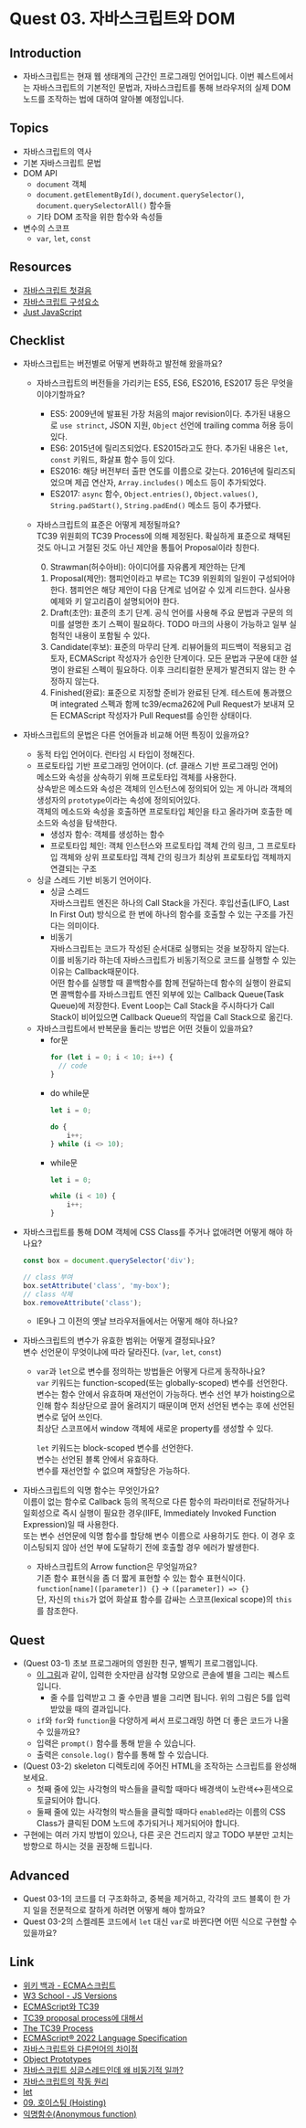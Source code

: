 # Quest 03. 자바스크립트와 DOM

## Introduction
* 자바스크립트는 현재 웹 생태계의 근간인 프로그래밍 언어입니다. 이번 퀘스트에서는 자바스크립트의 기본적인 문법과, 자바스크립트를 통해 브라우저의 실제 DOM 노드를 조작하는 법에 대하여 알아볼 예정입니다.

## Topics
* 자바스크립트의 역사
* 기본 자바스크립트 문법
* DOM API
  * `document` 객체
  * `document.getElementById()`, `document.querySelector()`, `document.querySelectorAll()` 함수들
  * 기타 DOM 조작을 위한 함수와 속성들
* 변수의 스코프
  * `var`, `let`, `const`

## Resources
* [자바스크립트 첫걸음](https://developer.mozilla.org/ko/docs/Learn/JavaScript/First_steps)
* [자바스크립트 구성요소](https://developer.mozilla.org/ko/docs/Learn/JavaScript/Building_blocks)
* [Just JavaScript](https://justjavascript.com/)

## Checklist
* 자바스크립트는 버전별로 어떻게 변화하고 발전해 왔을까요?
  * 자바스크립트의 버전들을 가리키는 ES5, ES6, ES2016, ES2017 등은 무엇을 이야기할까요?
    - ES5: 2009년에 발표된 가장 처음의 major revision이다. 추가된 내용으로 `use strinct`, JSON 지원, `Object` 선언에 trailing comma 허용 등이 있다.
    - ES6: 2015년에 릴리즈되었다. ES2015라고도 한다. 추가된 내용은 `let`, `const` 키워드, 화살표 함수 등이 있다.
    - ES2016: 해당 버전부터 출판 연도를 이름으로 갖는다. 2016년에 릴리즈되었으며 제곱 연산자, `Array.includes()` 메소드 등이 추가되었다.
    - ES2017: `async` 함수, `Object.entries()`, `Object.values()`, `String.padStart()`, `String.padEnd()` 메소드 등이 추가됐다.

  * 자바스크립트의 표준은 어떻게 제정될까요?  
    TC39 위원회의 TC39 Process에 의해 제정된다. 확실하게 표준으로 채택된 것도 아니고 거절된 것도 아닌 제안을 통틀어 Proposal이라 칭한다.

    0. Strawman(허수아비): 아이디어를 자유롭게 제안하는 단계
    1. Proposal(제안): 챔피언이라고 부르는 TC39 위원회의 일원이 구성되어야 한다. 챔피언은 해당 제안이 다음 단계로 넘어갈 수 있게 리드한다. 실사용 예제와 키 알고리즘이 설명되어야 한다.
    2. Draft(초안): 표준의 초기 단계. 공식 언어를 사용해 주요 문법과 구문의 의미를 설명한 초기 스펙이 필요하다. TODO 마크의 사용이 가능하고 일부 실험적인 내용이 포함될 수 있다.
    3. Candidate(후보): 표준의 마무리 단계. 리뷰어들의 피드백이 적용되고 검토자, ECMAScript 작성자가 승인한 단계이다. 모든 문법과 구문에 대한 설명이 완료된 스펙이 필요하다. 이후 크리티컬한 문제가 발견되지 않는 한 수정하지 않는다.
    4. Finished(완료): 표준으로 지정할 준비가 완료된 단계. 테스트에 통과했으며 integrated 스펙과 함께 tc39/ecma262에 Pull Request가 보내져 모든 ECMAScript 작성자가 Pull Request를 승인한 상태이다.

* 자바스크립트의 문법은 다른 언어들과 비교해 어떤 특징이 있을까요?  
  - 동적 타입 언어이다. 런타임 시 타입이 정해진다.
  - 프로토타입 기반 프로그래밍 언어이다. (cf. 클래스 기반 프로그래밍 언어)  
    메소드와 속성을 상속하기 위해 프로토타입 객체를 사용한다.  
    상속받은 메소드와 속성은 객체의 인스턴스에 정의되어 있는 게 아니라 객체의 생성자의 `prototype`이라는 속성에 정의되어있다.  
    객체의 메소드와 속성을 호출하면 프로토타입 체인을 타고 올라가며 호출한 메소드와 속성을 탐색한다.  
    * 생성자 함수: 객체를 생성하는 함수
    * 프로토타입 체인: 객체 인스턴스와 프로토타입 객체 간의 링크, 그 프로토타입 객체와 상위 프로토타입 객체 간의 링크가 최상위 프로토타입 객체까지 연결되는 구조
  - 싱글 스레드 기반 비동기 언어이다.
    * 싱글 스레드  
    자바스크립트 엔진은 하나의 Call Stack을 가진다. 후입선출(LIFO, Last In First Out) 방식으로 한 번에 하나의 함수를 호출할 수 있는 구조를 가진다는 의미이다.
    * 비동기  
    자바스크립트는 코드가 작성된 순서대로 실행되는 것을 보장하지 않는다. 이를 비동기라 하는데 자바스크립트가 비동기적으로 코드를 실행할 수 있는 이유는 Callback때문이다.  
    어떤 함수를 실행할 때 콜백함수를 함께 전달하는데 함수의 실행이 완료되면 콜백함수를 자바스크립트 엔진 외부에 있는 Callback Queue(Task Queue)에 저장한다. Event Loop는 Call Stack을 주시하다가 Call Stack이 비어있으면 Callback Queue의 작업을 Call Stack으로 옮긴다.

  * 자바스크립트에서 반복문을 돌리는 방법은 어떤 것들이 있을까요?
    - for문
      ```javascript
      for (let i = 0; i < 10; i++) {
        // code
      }
      ```
    - do while문
      ```javascript
      let i = 0;

      do {
          i++;
      } while (i <> 10);
      ```
    - while문
      ```javascript
      let i = 0;

      while (i < 10) {
          i++;
      }
      ```

* 자바스크립트를 통해 DOM 객체에 CSS Class를 주거나 없애려면 어떻게 해야 하나요?
  ```javascript
  const box = document.querySelector('div');

  // class 부여
  box.setAttribute('class', 'my-box');
  // class 삭제
  box.removeAttribute('class');
  ```
  * IE9나 그 이전의 옛날 브라우저들에서는 어떻게 해야 하나요?

* 자바스크립트의 변수가 유효한 범위는 어떻게 결정되나요?  
  변수 선언문이 무엇이냐에 따라 달라진다. (`var`, `let`, `const`)
  * `var`과 `let`으로 변수를 정의하는 방법들은 어떻게 다르게 동작하나요?  
    `var` 키워드는 function-scoped(또는 globally-scoped) 변수를 선언한다.  
    변수는 함수 안에서 유효하며 재선언이 가능하다. 변수 선언 부가 hoisting으로 인해 함수 최상단으로 끌어 올려지기 때문이며 먼저 선언된 변수는 후에 선언된 변수로 덮어 쓰인다.  
    최상단 스코프에서 window 객체에 새로운 property를 생성할 수 있다.  

    `let` 키워드는 block-scoped 변수를 선언한다.  
    변수는 선언된 블록 안에서 유효하다.  
    변수를 재선언할 수 없으며 재할당은 가능하다.

* 자바스크립트의 익명 함수는 무엇인가요?  
  이름이 없는 함수로 Callback 등의 목적으로 다른 함수의 파라미터로 전달하거나 일회성으로 즉시 실행이 필요한 경우(IIFE, Immediately Invoked Function Expression)일 때 사용한다.  
  또는 변수 선언문에 익명 함수를 할당해 변수 이름으로 사용하기도 한다. 이 경우 호이스팅되지 않아 선언 부에 도달하기 전에 호출할 경우 에러가 발생한다.

  * 자바스크립트의 Arrow function은 무엇일까요?  
  기존 함수 표현식을 좀 더 짧게 표현할 수 있는 함수 표현식이다.  
  `function[name]([parameter]) {}` -> `([parameter]) => {}`  
  단, 자신의 `this`가 없어 화살표 함수를 감싸는 스코프(lexical scope)의 `this`를 참조한다.

## Quest
* (Quest 03-1) 초보 프로그래머의 영원한 친구, 별찍기 프로그램입니다.
  * [이 그림](jsStars.png)과 같이, 입력한 숫자만큼 삼각형 모양으로 콘솔에 별을 그리는 퀘스트 입니다.
    * 줄 수를 입력받고 그 줄 수만큼 별을 그리면 됩니다. 위의 그림은 5를 입력받았을 때의 결과입니다.
  * `if`와 `for`와 `function`을 다양하게 써서 프로그래밍 하면 더 좋은 코드가 나올 수 있을까요?
  * 입력은 `prompt()` 함수를 통해 받을 수 있습니다.
  * 출력은 `console.log()` 함수를 통해 할 수 있습니다.
* (Quest 03-2) skeleton 디렉토리에 주어진 HTML을 조작하는 스크립트를 완성해 보세요.
  * 첫째 줄에 있는 사각형의 박스들을 클릭할 때마다 배경색이 노란색↔흰색으로 토글되어야 합니다.
  * 둘째 줄에 있는 사각형의 박스들을 클릭할 때마다 `enabled`라는 이름의 CSS Class가 클릭된 DOM 노드에 추가되거나 제거되어야 합니다.
* 구현에는 여러 가지 방법이 있으나, 다른 곳은 건드리지 않고 TODO 부분만 고치는 방향으로 하시는 것을 권장해 드립니다.

## Advanced
* Quest 03-1의 코드를 더 구조화하고, 중복을 제거하고, 각각의 코드 블록이 한 가지 일을 전문적으로 잘하게 하려면 어떻게 해야 할까요?
* Quest 03-2의 스켈레톤 코드에서 `let` 대신 `var`로 바뀐다면 어떤 식으로 구현할 수 있을까요?

## Link
- [위키 백과 - ECMA스크립트](https://ko.wikipedia.org/wiki/ECMA%EC%8A%A4%ED%81%AC%EB%A6%BD%ED%8A%B8)
- [W3 School - JS Versions](https://www.w3schools.com/js/js_versions.asp)
- [ECMAScript와 TC39](https://ahnheejong.name/articles/ecmascript-tc39/)
- [TC39 proposal process에 대해서](https://trustyoo86.github.io/javascript/2019/12/11/tc39-process.html)
- [The TC39 Process](https://tc39.es/process-document/)
- [ECMAScript® 2022 Language Specification](https://tc39.es/ecma262/multipage/)
- [자바스크립트와 다른언어의 차이점](https://sdcodebase.tistory.com/22)
- [Object Prototypes](https://developer.mozilla.org/ko/docs/Learn/JavaScript/Objects/Object_prototypes)
- [자바스크립트 싱글스레드인데 왜 비동기적 일까?](https://velog.io/@eamon3481/%EC%9E%90%EB%B0%94%EC%8A%A4%ED%81%AC%EB%A6%BD%ED%8A%B8-%EC%8B%B1%EA%B8%80%EC%8A%A4%EB%A0%88%EB%93%9C%EC%9D%B8%EB%8D%B0-%EC%99%9C-%EB%B9%84%EB%8F%99%EA%B8%B0%EC%A0%81-%EC%9D%BC%EA%B9%8C)
- [자바스크립트의 작동 원리](https://frontcode.tistory.com/30?category=685416)
- [let](https://developer.mozilla.org/en-US/docs/Web/JavaScript/Reference/Statements/let)
- [09. 호이스팅 (Hoisting)](https://simplejs.gitbook.io/olaf/09.-hoisting)
- [익명함수(Anonymous function)](https://velog.io/@blackb0x/%EC%9D%B5%EB%AA%85%ED%95%A8%EC%88%98Anonymous-function)
